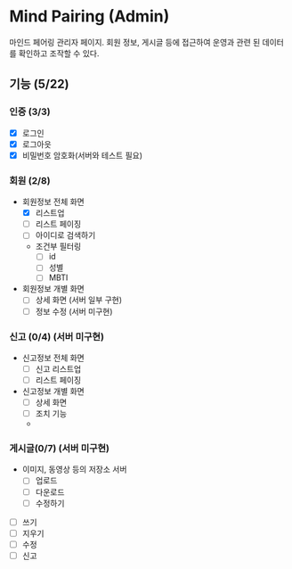 # Mind Pairing (Admin)
마인드 페어링 관리자 페이지. 회원 정보, 게시글 등에 접근하여 운영과 관련 된 데이터를 확인하고 조작할 수 있다.


## 기능 (5/22)

### 인증 (3/3)
* [x] 로그인
* [x] 로그아읏
* [x] 비밀번호 암호화(서버와 테스트 필요)

### 회원 (2/8)
* 회원정보 전체 화면
  * [x] 리스트업
  * [ ] 리스트 페이징
  * [ ] 아이디로 검색하기
  * 조건부 필터링
    * [ ] id
    * [ ] 성별
    * [ ] MBTI
* 회원정보 개별 화면
  * [ ] 상세 화면 (서버 일부 구현)
  * [ ] 정보 수정 (서버 미구현)

### 신고 (0/4) (서버 미구현)
* 신고정보 전체 화면
  * [ ] 신고 리스트업
  * [ ] 리스트 페이징
* 신고정보 개별 화면
  * [ ] 상세 화면
  * [ ] 조치 기능
  * 
### 게시글(0/7) (서버 미구현)
* 이미지, 동영상 등의 저장소 서버
  * [ ] 업로드
  * [ ] 다운로드
  * [ ] 수정하기
* [ ] 쓰기
* [ ] 지우기
* [ ] 수정
* [ ] 신고